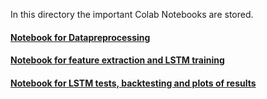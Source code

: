 In this directory the important Colab Notebooks  are stored.

#### [Notebook for Datapreprocessing](2ml_cnvTrd2Score_ml.ipynb)

#### [Notebook for feature extraction and LSTM training](4ml_lstm2_train_ml.ipynb)

#### [Notebook for LSTM tests, backtesting and plots of results](4ml_lstm3_test_ml.ipynb)

